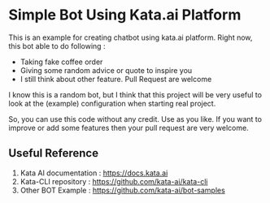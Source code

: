 # Simple Bot Using Kata.ai Platform

This is an example for creating chatbot using kata.ai platform. Right now, this bot able to do following :
- Taking fake coffee order
- Giving some random advice or quote to inspire you
- I still think about other feature. Pull Request are welcome
    
I know this is a random bot, but I think that this project will be very useful to look at the (example) configuration when starting real project.

So, you can use this code without any credit. Use as you like. If you want to improve or add some features then your pull request are very welcome. 

## Useful Reference
1. Kata AI documentation : https://docs.kata.ai
2. Kata-CLI repository : https://github.com/kata-ai/kata-cli
3. Other BOT Example : https://github.com/kata-ai/bot-samples
